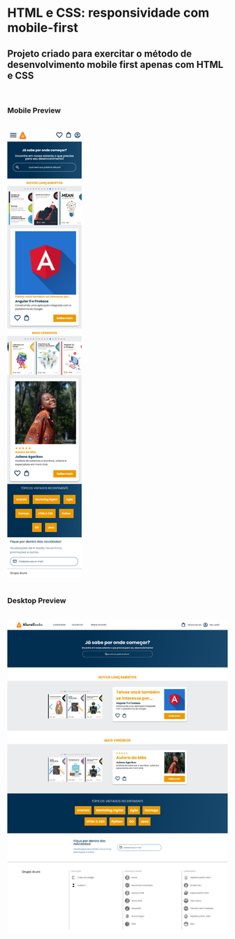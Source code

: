 # HTML e CSS: responsividade com mobile-first

## Projeto criado para exercitar o método de desenvolvimento mobile first apenas com HTML e CSS

<br>

### Mobile Preview

<br>

<img src="assets/img/mobile-preview.png">

<br>
<br>

### Desktop Preview

<br>

<img src="assets/img/desktop-preview.png">
